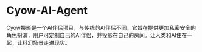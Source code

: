 # Cyow-AI-Agent
Cyow投影是一个AI伴侣项目，与传统的AI伴侣不同，它旨在提供更加私密安全的角色扮演，用户可定制自己的AI伴侣，并投影在自己的房间。让人类和AI住在一起，让科幻场景走进现实。
